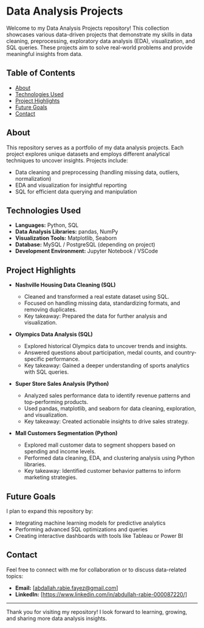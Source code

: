 # Data Analysis Projects

Welcome to my Data Analysis Projects repository! This collection showcases various data-driven projects that demonstrate my skills in data cleaning, preprocessing, exploratory data analysis (EDA), visualization, and SQL queries. These projects aim to solve real-world problems and provide meaningful insights from data.

## Table of Contents

- [About](#about)
- [Technologies Used](#technologies-used)
- [Project Highlights](#project-highlights)
- [Future Goals](#future-goals)
- [Contact](#contact)

## About

This repository serves as a portfolio of my data analysis projects. Each project explores unique datasets and employs different analytical techniques to uncover insights. Projects include:

- Data cleaning and preprocessing (handling missing data, outliers, normalization)
- EDA and visualization for insightful reporting
- SQL for efficient data querying and manipulation

## Technologies Used

- **Languages:** Python, SQL
- **Data Analysis Libraries:** pandas, NumPy
- **Visualization Tools:** Matplotlib, Seaborn
- **Database:** MySQL / PostgreSQL (depending on project)
- **Development Environment:** Jupyter Notebook / VSCode

## Project Highlights

- **Nashville Housing Data Cleaning (SQL)**

  - Cleaned and transformed a real estate dataset using SQL.
  - Focused on handling missing data, standardizing formats, and removing duplicates.
  - Key takeaway: Prepared the data for further analysis and visualization.

- **Olympics Data Analysis (SQL)**

  - Explored historical Olympics data to uncover trends and insights.
  - Answered questions about participation, medal counts, and country-specific performance.
  - Key takeaway: Gained a deeper understanding of sports analytics with SQL queries.

- **Super Store Sales Analysis (Python)**

  - Analyzed sales performance data to identify revenue patterns and top-performing products.
  - Used pandas, matplotlib, and seaborn for data cleaning, exploration, and visualization.
  - Key takeaway: Created actionable insights to drive sales strategy.

- **Mall Customers Segmentation (Python)**
  - Explored mall customer data to segment shoppers based on spending and income levels.
  - Performed data cleaning, EDA, and clustering analysis using Python libraries.
  - Key takeaway: Identified customer behavior patterns to inform marketing strategies.

## Future Goals

I plan to expand this repository by:

- Integrating machine learning models for predictive analytics
- Performing advanced SQL optimizations and queries
- Creating interactive dashboards with tools like Tableau or Power BI

## Contact

Feel free to connect with me for collaboration or to discuss data-related topics:

- **Email:** [abdallah.rabie.fayez@gmail.com]
- **LinkedIn:** [https://www.linkedin.com/in/abdullah-rabie-000087220/]

---

Thank you for visiting my repository! I look forward to learning, growing, and sharing more data analysis insights.

